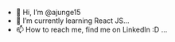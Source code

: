 - 👋 Hi, I’m @ajunge15
- 🌱 I’m currently learning React JS...
- 📫 How to reach me, find me on LinkedIn :D ...

<!---
ajunge15/ajunge15 is a ✨ special ✨ repository because its `README.md` (this file) appears on your GitHub profile.
You can click the Preview link to take a look at your changes.
--->
